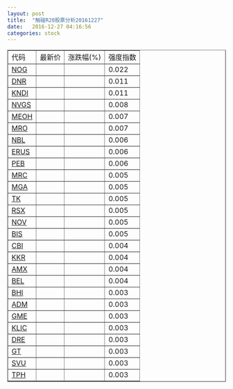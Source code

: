 ```yaml
---
layout: post
title:  "触碰R20股票分析20161227"
date:   2016-12-27 04:16:56
categories: stock
---
```

<script type="text/javascript">
var stockList = []
stockList.push('gb_nog');
stockList.push('gb_dnr');
stockList.push('gb_kndi');
stockList.push('gb_nvgs');
stockList.push('gb_meoh');
stockList.push('gb_mro');
stockList.push('gb_nbl');
stockList.push('gb_erus');
stockList.push('gb_peb');
stockList.push('gb_mrc');
stockList.push('gb_mga');
stockList.push('gb_tk');
stockList.push('gb_rsx');
stockList.push('gb_nov');
stockList.push('gb_bis');
stockList.push('gb_cbi');
stockList.push('gb_kkr');
stockList.push('gb_amx');
stockList.push('gb_bel');
stockList.push('gb_bhi');
stockList.push('gb_adm');
stockList.push('gb_gme');
stockList.push('gb_klic');
stockList.push('gb_dre');
stockList.push('gb_gt');
stockList.push('gb_svu');
stockList.push('gb_tph');
</script>

<table border="1">
 <tr>
 <td>代码</td>
  <td>最新价</td>
  <td>涨跌幅(%)</td>
 <td>强度指数</td>
</tr>
  <tr id="nog"><td><a href="http://stock.finance.sina.com.cn/usstock/quotes/NOG.html" target="_blank">NOG</a></td><td></td><td></td><td>0.022</td></tr>
  <tr id="dnr"><td><a href="http://stock.finance.sina.com.cn/usstock/quotes/DNR.html" target="_blank">DNR</a></td><td></td><td></td><td>0.011</td></tr>
  <tr id="kndi"><td><a href="http://stock.finance.sina.com.cn/usstock/quotes/KNDI.html" target="_blank">KNDI</a></td><td></td><td></td><td>0.011</td></tr>
  <tr id="nvgs"><td><a href="http://stock.finance.sina.com.cn/usstock/quotes/NVGS.html" target="_blank">NVGS</a></td><td></td><td></td><td>0.008</td></tr>
  <tr id="meoh"><td><a href="http://stock.finance.sina.com.cn/usstock/quotes/MEOH.html" target="_blank">MEOH</a></td><td></td><td></td><td>0.007</td></tr>
  <tr id="mro"><td><a href="http://stock.finance.sina.com.cn/usstock/quotes/MRO.html" target="_blank">MRO</a></td><td></td><td></td><td>0.007</td></tr>
  <tr id="nbl"><td><a href="http://stock.finance.sina.com.cn/usstock/quotes/NBL.html" target="_blank">NBL</a></td><td></td><td></td><td>0.006</td></tr>
  <tr id="erus"><td><a href="http://stock.finance.sina.com.cn/usstock/quotes/ERUS.html" target="_blank">ERUS</a></td><td></td><td></td><td>0.006</td></tr>
  <tr id="peb"><td><a href="http://stock.finance.sina.com.cn/usstock/quotes/PEB.html" target="_blank">PEB</a></td><td></td><td></td><td>0.006</td></tr>
  <tr id="mrc"><td><a href="http://stock.finance.sina.com.cn/usstock/quotes/MRC.html" target="_blank">MRC</a></td><td></td><td></td><td>0.005</td></tr>
  <tr id="mga"><td><a href="http://stock.finance.sina.com.cn/usstock/quotes/MGA.html" target="_blank">MGA</a></td><td></td><td></td><td>0.005</td></tr>
  <tr id="tk"><td><a href="http://stock.finance.sina.com.cn/usstock/quotes/TK.html" target="_blank">TK</a></td><td></td><td></td><td>0.005</td></tr>
  <tr id="rsx"><td><a href="http://stock.finance.sina.com.cn/usstock/quotes/RSX.html" target="_blank">RSX</a></td><td></td><td></td><td>0.005</td></tr>
  <tr id="nov"><td><a href="http://stock.finance.sina.com.cn/usstock/quotes/NOV.html" target="_blank">NOV</a></td><td></td><td></td><td>0.005</td></tr>
  <tr id="bis"><td><a href="http://stock.finance.sina.com.cn/usstock/quotes/BIS.html" target="_blank">BIS</a></td><td></td><td></td><td>0.005</td></tr>
  <tr id="cbi"><td><a href="http://stock.finance.sina.com.cn/usstock/quotes/CBI.html" target="_blank">CBI</a></td><td></td><td></td><td>0.004</td></tr>
  <tr id="kkr"><td><a href="http://stock.finance.sina.com.cn/usstock/quotes/KKR.html" target="_blank">KKR</a></td><td></td><td></td><td>0.004</td></tr>
  <tr id="amx"><td><a href="http://stock.finance.sina.com.cn/usstock/quotes/AMX.html" target="_blank">AMX</a></td><td></td><td></td><td>0.004</td></tr>
  <tr id="bel"><td><a href="http://stock.finance.sina.com.cn/usstock/quotes/BEL.html" target="_blank">BEL</a></td><td></td><td></td><td>0.004</td></tr>
  <tr id="bhi"><td><a href="http://stock.finance.sina.com.cn/usstock/quotes/BHI.html" target="_blank">BHI</a></td><td></td><td></td><td>0.003</td></tr>
  <tr id="adm"><td><a href="http://stock.finance.sina.com.cn/usstock/quotes/ADM.html" target="_blank">ADM</a></td><td></td><td></td><td>0.003</td></tr>
  <tr id="gme"><td><a href="http://stock.finance.sina.com.cn/usstock/quotes/GME.html" target="_blank">GME</a></td><td></td><td></td><td>0.003</td></tr>
  <tr id="klic"><td><a href="http://stock.finance.sina.com.cn/usstock/quotes/KLIC.html" target="_blank">KLIC</a></td><td></td><td></td><td>0.003</td></tr>
  <tr id="dre"><td><a href="http://stock.finance.sina.com.cn/usstock/quotes/DRE.html" target="_blank">DRE</a></td><td></td><td></td><td>0.003</td></tr>
  <tr id="gt"><td><a href="http://stock.finance.sina.com.cn/usstock/quotes/GT.html" target="_blank">GT</a></td><td></td><td></td><td>0.003</td></tr>
  <tr id="svu"><td><a href="http://stock.finance.sina.com.cn/usstock/quotes/SVU.html" target="_blank">SVU</a></td><td></td><td></td><td>0.003</td></tr>
  <tr id="tph"><td><a href="http://stock.finance.sina.com.cn/usstock/quotes/TPH.html" target="_blank">TPH</a></td><td></td><td></td><td>0.003</td></tr>
</table>
